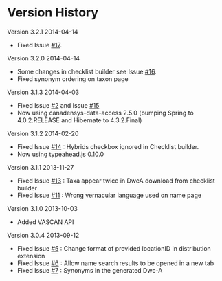 Version History
===============

Version 3.2.1 2014-04-14
* Fixed Issue [#17](https://github.com/Canadensys/vascan/issues/17).

Version 3.2.0 2014-04-14
* Some changes in checklist builder see Issue [#16](https://github.com/Canadensys/vascan/issues/16).
* Fixed synonym ordering on taxon page

Version 3.1.3 2014-04-03
* Fixed Issue [#2](https://github.com/Canadensys/vascan/issues/2) and Issue [#15](https://github.com/Canadensys/vascan/issues/15)
* Now using canadensys-data-access 2.5.0 (bumping Spring to 4.0.2.RELEASE and Hibernate to 4.3.2.Final)

Version 3.1.2 2014-02-20
* Fixed Issue [#14](https://github.com/Canadensys/vascan/issues/14) : Hybrids checkbox ignored in Checklist builder.
* Now using typeahead.js 0.10.0

Version 3.1.1 2013-11-27
* Fixed Issue [#13](https://github.com/Canadensys/vascan/issues/13) : 
Taxa appear twice in DwcA download from checklist builder
* Fixed Issue [#11](https://github.com/Canadensys/vascan/issues/11) : Wrong vernacular language used on name page

Version 3.1.0 2013-10-03
* Added VASCAN API

Version 3.0.4 2013-09-12
* Fixed Issue [#5](https://github.com/Canadensys/vascan/issues/5) : Change format of provided locationID in distribution extension
* Fixed Issue [#6](https://github.com/Canadensys/vascan/issues/6) : Allow name search results to be opened in a new tab
* Fixed Issue [#7](https://github.com/Canadensys/vascan/issues/7) : Synonyms in the generated Dwc-A 